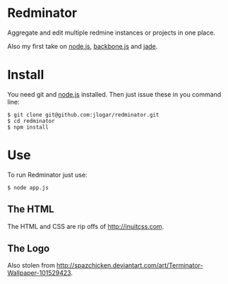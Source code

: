 Redminator
==========

Aggregate and edit multiple redmine instances or projects in one place.

Also my first take on [node.js](http://nodejs.org/), [backbone.js](http://documentcloud.github.com/backbone/) and [jade](http://jade-lang.com/).

Install
========

You need git and [node.js](http://nodejs.org/) installed. Then just issue these in you command line:

    $ git clone git@github.com:jlogar/redminator.git
    $ cd redminator
    $ npm install

Use
========

To run Redminator just use:

    $ node app.js

The HTML
--------

The HTML and CSS are rip offs of http://inuitcss.com.

The Logo
--------

Also stolen from http://spazchicken.deviantart.com/art/Terminator-Wallpaper-101529423.